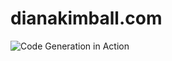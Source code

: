 # dianakimball.com
![Code Generation in Action](http://dianakimball.com/cgia.jpg "Code Generation in Action")
